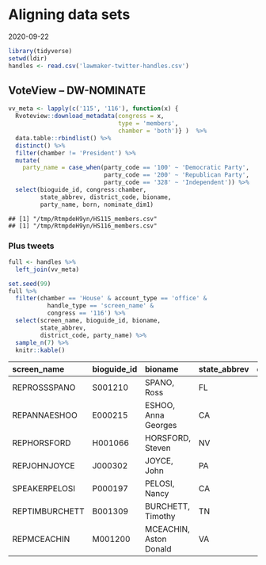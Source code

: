 Aligning data sets
==================

2020-09-22

``` r
library(tidyverse)
setwd(ldir)
handles <- read.csv('lawmaker-twitter-handles.csv')
```

VoteView – DW-NOMINATE
----------------------

``` r
vv_meta <- lapply(c('115', '116'), function(x) {
  Rvoteview::download_metadata(congress = x, 
                               type = 'members', 
                               chamber = 'both')} )  %>%
  data.table::rbindlist() %>%
  distinct() %>%
  filter(chamber != 'President') %>%
  mutate(
    party_name = case_when(party_code == '100' ~ 'Democratic Party',
                           party_code == '200' ~ 'Republican Party',
                           party_code == '328' ~ 'Independent')) %>%
  select(bioguide_id, congress:chamber, 
         state_abbrev, district_code, bioname, 
         party_name, born, nominate_dim1)
```

    ## [1] "/tmp/RtmpdeH9yn/HS115_members.csv"
    ## [1] "/tmp/RtmpdeH9yn/HS116_members.csv"

### Plus tweets

``` r
full <- handles %>%
  left_join(vv_meta)

set.seed(99)
full %>%
  filter(chamber == 'House' & account_type == 'office' &
           handle_type == 'screen_name' &
           congress == '116') %>%
  select(screen_name, bioguide_id, bioname, 
         state_abbrev, 
         district_code, party_name) %>%
  sample_n(7) %>%
  knitr::kable()
```

| screen\_name   | bioguide\_id | bioname                | state\_abbrev |  district\_code| party\_name      |
|:---------------|:-------------|:-----------------------|:--------------|---------------:|:-----------------|
| REPROSSSPANO   | S001210      | SPANO, Ross            | FL            |              15| Republican Party |
| REPANNAESHOO   | E000215      | ESHOO, Anna Georges    | CA            |              18| Democratic Party |
| REPHORSFORD    | H001066      | HORSFORD, Steven       | NV            |               4| Democratic Party |
| REPJOHNJOYCE   | J000302      | JOYCE, John            | PA            |              13| Republican Party |
| SPEAKERPELOSI  | P000197      | PELOSI, Nancy          | CA            |              12| Democratic Party |
| REPTIMBURCHETT | B001309      | BURCHETT, Timothy      | TN            |               2| Republican Party |
| REPMCEACHIN    | M001200      | MCEACHIN, Aston Donald | VA            |               4| Democratic Party |

